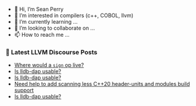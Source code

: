 - 👋 Hi, I’m Sean Perry
- 👀 I’m interested in compilers (c++, COBOL, llvm)
- 🌱 I’m currently learning ...
- 💞️ I’m looking to collaborate on ...
- 📫 How to reach me ...

<!---
s66perry/s66perry is a ✨ special ✨ repository because its `README.md` (this file) appears on your GitHub profile.
You can click the Preview link to take a look at your changes.
--->
### 📕 Latest LLVM Discourse Posts

<!-- DISCOURSE-LLVM:START -->
- [Where would a `sign` op live?](https://discourse.llvm.org/t/where-would-a-sign-op-live/87267#post_8)
- [Is lldb-dap usable?](https://discourse.llvm.org/t/is-lldb-dap-usable/87320#post_3)
- [Is lldb-dap usable?](https://discourse.llvm.org/t/is-lldb-dap-usable/87320#post_2)
- [Need help to add scanning less C++20 header-units and modules build support](https://discourse.llvm.org/t/need-help-to-add-scanning-less-c-20-header-units-and-modules-build-support/87323#post_1)
- [Is lldb-dap usable?](https://discourse.llvm.org/t/is-lldb-dap-usable/87320#post_1)
<!-- DISCOURSE-LLVM:END -->
